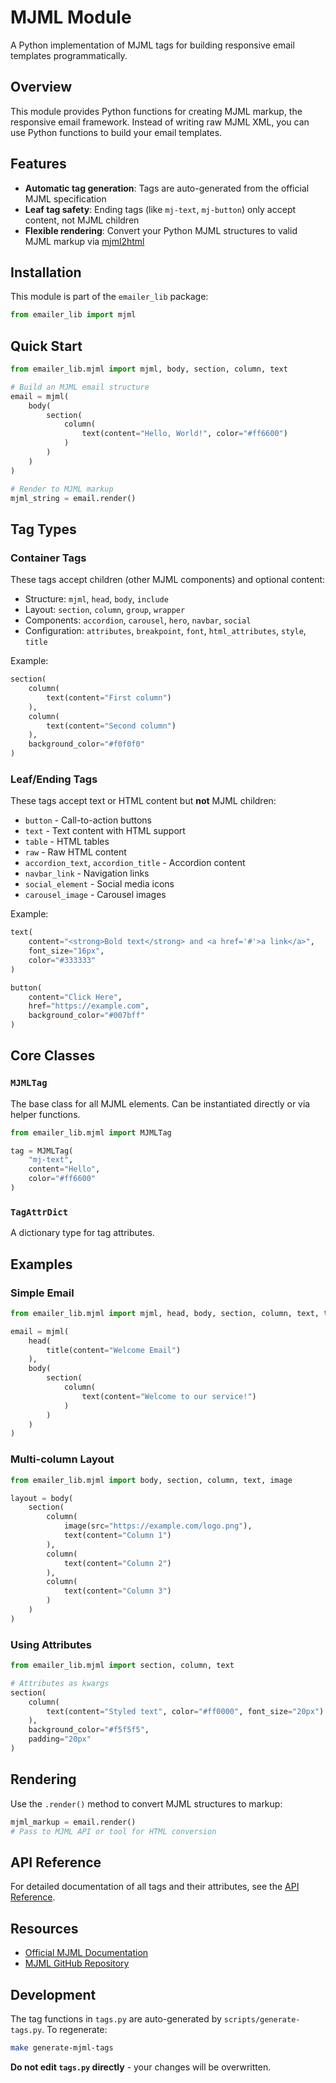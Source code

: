 # MJML Module

A Python implementation of MJML tags for building responsive email templates programmatically.

## Overview

This module provides Python functions for creating MJML markup, the responsive email framework. Instead of writing raw MJML XML, you can use Python functions to build your email templates.

## Features

- **Automatic tag generation**: Tags are auto-generated from the official MJML specification
- **Leaf tag safety**: Ending tags (like `mj-text`, `mj-button`) only accept content, not MJML children
- **Flexible rendering**: Convert your Python MJML structures to valid MJML markup via [mjml2html](https://github.com/mgd020/mjml-python)

## Installation

This module is part of the `emailer_lib` package:

```python
from emailer_lib import mjml
```

## Quick Start

```python
from emailer_lib.mjml import mjml, body, section, column, text

# Build an MJML email structure
email = mjml(
    body(
        section(
            column(
                text(content="Hello, World!", color="#ff6600")
            )
        )
    )
)

# Render to MJML markup
mjml_string = email.render()
```

## Tag Types

### Container Tags

These tags accept children (other MJML components) and optional content:

- Structure: `mjml`, `head`, `body`, `include`
- Layout: `section`, `column`, `group`, `wrapper`
- Components: `accordion`, `carousel`, `hero`, `navbar`, `social`
- Configuration: `attributes`, `breakpoint`, `font`, `html_attributes`, `style`, `title`

Example:
```python
section(
    column(
        text(content="First column")
    ),
    column(
        text(content="Second column")
    ),
    background_color="#f0f0f0"
)
```

### Leaf/Ending Tags

These tags accept text or HTML content but **not** MJML children:

- `button` - Call-to-action buttons
- `text` - Text content with HTML support
- `table` - HTML tables
- `raw` - Raw HTML content
- `accordion_text`, `accordion_title` - Accordion content
- `navbar_link` - Navigation links
- `social_element` - Social media icons
- `carousel_image` - Carousel images

Example:
```python
text(
    content="<strong>Bold text</strong> and <a href='#'>a link</a>",
    font_size="16px",
    color="#333333"
)

button(
    content="Click Here",
    href="https://example.com",
    background_color="#007bff"
)
```

## Core Classes

### `MJMLTag`

The base class for all MJML elements. Can be instantiated directly or via helper functions.

```python
from emailer_lib.mjml import MJMLTag

tag = MJMLTag(
    "mj-text",
    content="Hello",
    color="#ff6600"
)
```

### `TagAttrDict`

A dictionary type for tag attributes.

## Examples

### Simple Email

```python
from emailer_lib.mjml import mjml, head, body, section, column, text, title

email = mjml(
    head(
        title(content="Welcome Email")
    ),
    body(
        section(
            column(
                text(content="Welcome to our service!")
            )
        )
    )
)
```

### Multi-column Layout

```python
from emailer_lib.mjml import body, section, column, text, image

layout = body(
    section(
        column(
            image(src="https://example.com/logo.png"),
            text(content="Column 1")
        ),
        column(
            text(content="Column 2")
        ),
        column(
            text(content="Column 3")
        )
    )
)
```

### Using Attributes

```python
from emailer_lib.mjml import section, column, text

# Attributes as kwargs
section(
    column(
        text(content="Styled text", color="#ff0000", font_size="20px")
    ),
    background_color="#f5f5f5",
    padding="20px"
)
```

## Rendering

Use the `.render()` method to convert MJML structures to markup:

```python
mjml_markup = email.render()
# Pass to MJML API or tool for HTML conversion
```

## API Reference

For detailed documentation of all tags and their attributes, see the [API Reference](https://posit-dev.github.io/email-for-data-science/reference/).

## Resources

- [Official MJML Documentation](https://documentation.mjml.io/)
- [MJML GitHub Repository](https://github.com/mjmlio/mjml)

## Development

The tag functions in `tags.py` are auto-generated by `scripts/generate-tags.py`. To regenerate:

```bash
make generate-mjml-tags
```

**Do not edit `tags.py` directly** - your changes will be overwritten.
